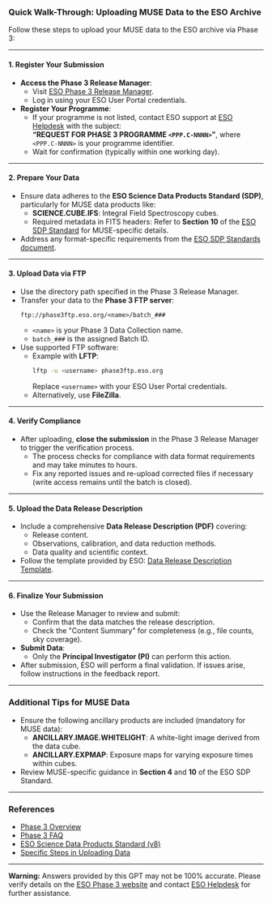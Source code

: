 ### Quick Walk-Through: Uploading MUSE Data to the ESO Archive

Follow these steps to upload your MUSE data to the ESO archive via Phase 3:

---

#### 1. **Register Your Submission**
- **Access the Phase 3 Release Manager**:
  - Visit [ESO Phase 3 Release Manager](http://www.eso.org/rm).
  - Log in using your ESO User Portal credentials.
- **Register Your Programme**:
  - If your programme is not listed, contact ESO support at [ESO Helpdesk](https://support.eso.org/) with the subject:  
    **“REQUEST FOR PHASE 3 PROGRAMME `<PPP.C-NNNN>`”**, where `<PPP.C-NNNN>` is your programme identifier.
  - Wait for confirmation (typically within one working day).

---

#### 2. **Prepare Your Data**
- Ensure data adheres to the **ESO Science Data Products Standard (SDP)**, particularly for MUSE data products like:
  - **SCIENCE.CUBE.IFS**: Integral Field Spectroscopy cubes.
  - Required metadata in FITS headers: Refer to **Section 10** of the [ESO SDP Standard](https://www.eso.org/sci/observing/phase3.html) for MUSE-specific details.
- Address any format-specific requirements from the [ESO SDP Standards document](#13).

---

#### 3. **Upload Data via FTP**
- Use the directory path specified in the Phase 3 Release Manager.
- Transfer your data to the **Phase 3 FTP server**:
  ```
  ftp://phase3ftp.eso.org/<name>/batch_###
  ```
  - `<name>` is your Phase 3 Data Collection name.
  - `batch_###` is the assigned Batch ID.
- Use supported FTP software:
  - Example with **LFTP**:
    ```bash
    lftp -u <username> phase3ftp.eso.org
    ```
    Replace `<username>` with your ESO User Portal credentials.
  - Alternatively, use **FileZilla**.

---

#### 4. **Verify Compliance**
- After uploading, **close the submission** in the Phase 3 Release Manager to trigger the verification process.
  - The process checks for compliance with data format requirements and may take minutes to hours.
  - Fix any reported issues and re-upload corrected files if necessary (write access remains until the batch is closed).

---

#### 5. **Upload the Data Release Description**
- Include a comprehensive **Data Release Description (PDF)** covering:
  - Release content.
  - Observations, calibration, and data reduction methods.
  - Data quality and scientific context.
- Follow the template provided by ESO: [Data Release Description Template](https://www.eso.org/sci/observing/phase3/release-description-tmpl.doc).

---

#### 6. **Finalize Your Submission**
- Use the Release Manager to review and submit:
  - Confirm that the data matches the release description.
  - Check the "Content Summary" for completeness (e.g., file counts, sky coverage).
- **Submit Data**:
  - Only the **Principal Investigator (PI)** can perform this action.
- After submission, ESO will perform a final validation. If issues arise, follow instructions in the feedback report.

---

### Additional Tips for MUSE Data
- Ensure the following ancillary products are included (mandatory for MUSE data):
  - **ANCILLARY.IMAGE.WHITELIGHT**: A white-light image derived from the data cube.
  - **ANCILLARY.EXPMAP**: Exposure maps for varying exposure times within cubes.
- Review MUSE-specific guidance in **Section 4** and **10** of the ESO SDP Standard.

---

### References
- [Phase 3 Overview](https://www.eso.org/sci/observing/phase3/overview.html)
- [Phase 3 FAQ](https://www.eso.org/sci/observing/phase3/faq.html)
- [ESO Science Data Products Standard (v8)](#13)
- [Specific Steps in Uploading Data](#14)

---

**Warning:** Answers provided by this GPT may not be 100% accurate. Please verify details on the [ESO Phase 3 website](https://www.eso.org/sci/observing/phase3/overview.html) and contact [ESO Helpdesk](https://support.eso.org/en-GB) for further assistance.